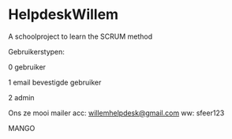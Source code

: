 # HelpdeskWillem
A schoolproject to learn the SCRUM method

Gebruikerstypen:				



0 gebruiker 
	

1 email bevestigde gebruiker 




2 admin 

Ons ze mooi mailer
acc: willemhelpdesk@gmail.com
ww: sfeer123

MANGO
